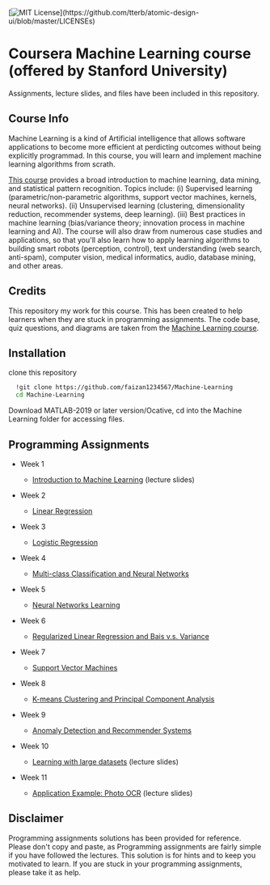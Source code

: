 

[![MIT License](https://img.shields.io/apm/l/atomic-design-ui.svg?)](https://github.com/tterb/atomic-design-ui/blob/master/LICENSEs)


# Coursera Machine Learning course (offered by Stanford University)
Assignments, lecture slides, and files have been included in this repository.





## Course Info
Machine Learning is a kind of Artificial intelligence that allows software applications to become more efficient at perdicting
outcomes without being explicitly programmad. In this course,
you will learn and implement machine learning algorithms from scrath.

[This course](https://www.coursera.org/learn/machine-learning?) provides a broad introduction to machine learning, data mining, and statistical pattern recognition. Topics include: (i) Supervised learning (parametric/non-parametric algorithms, support vector machines, kernels, neural networks). (ii) Unsupervised learning (clustering, dimensionality reduction, recommender systems, deep learning). (iii) Best practices in machine learning
(bias/variance theory; innovation process in machine 
learning and AI). The course will also draw from
numerous case studies and applications,
so that you'll also learn how to apply
learning algorithms to building smart
robots (perception, control),
text understanding (web search,
anti-spam), computer vision,
 medical informatics, audio, database mining,
 and other areas.

 




## Credits
This repository my work for this course. This has
been created to help learners when they are stuck in
programming assignments. The code base, quiz questions, and 
diagrams are taken from the [Machine Learning course](https://www.coursera.org/learn/machine-learning?).

## Installation

clone this repository

```bash
  !git clone https://github.com/faizan1234567/Machine-Learning
  cd Machine-Learning
```
Download MATLAB-2019 or later version/Ocative, cd into the Machine Learning folder for 
accessing files.


    
## Programming Assignments
- Week 1
   
   - [Introduction to Machine Learning](https://github.com/faizan1234567/Machine-Learning/tree/main/week%201) (lecture slides)

 - Week 2

     - [Linear Regression](https://github.com/faizan1234567/Machine-Learning/tree/main/week%202/Assignment/machine-learning-ex1)
 - Week 3 

    - [Logistic Regression](https://github.com/faizan1234567/Machine-Learning/tree/main/week%203/assignment/machine-learning-ex2)
 - Week 4
    
    - [Multi-class Classification and Neural Networks](https://github.com/faizan1234567/Machine-Learning/tree/main/week%204/Assignment/machine-learning-ex3)
 - Week 5 

    - [Neural Networks Learning](https://github.com/faizan1234567/Machine-Learning/tree/main/week%205/Assignment/machine-learning-ex4)
 - Week 6

    - [Regularized Linear Regression and Bais v.s. Variance](https://github.com/faizan1234567/Machine-Learning/tree/main/week%206/assignment/machine-learning-ex5)
 - Week 7

    - [Support Vector Machines](https://github.com/faizan1234567/Machine-Learning/tree/main/week%207/assignment/machine-learning-ex6)
 - Week 8

    - [K-means Clustering and Principal Component Analysis](https://github.com/faizan1234567/Machine-Learning/tree/main/week%208/assignment/machine-learning-ex7)
 - Week 9 

    - [Anomaly Detection and Recommender Systems](https://github.com/faizan1234567/Machine-Learning/tree/main/week%209/assignment/machine-learning-ex8)
 - Week 10

    - [Learning with large datasets](https://github.com/faizan1234567/Machine-Learning/tree/main/week%2010/lectures) (lecture slides)
 - Week 11 
  
    - [Application Example: Photo OCR](https://github.com/faizan1234567/Machine-Learning/tree/main/week%2011) (lecture slides)





     

   
      

## Disclaimer
Programming assignments solutions has been provided for reference.
Please don't copy and paste, as Programming assignments are fairly simple if you have followed 
the lectures. This solution is for hints and to keep you motivated to learn. If you are stuck in your 
programming assignments, please take it as help.